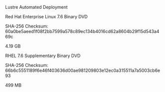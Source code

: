 Lustre Automated Deployment 




Red Hat Enterprise Linux 7.6 Binary DVD

SHA-256 Checksum: 60a0be5aeed1f08f2bb7599a578c89ec134b4016cd62a8604b29f15d543a469c

4.19 GB

RHEL 7.6 Supplementary Binary DVD 

SHA-256 Checksum: 66b6c5551189f6e46f403636d00ae981209803e12ec0a315511a7a5003cb6e93

499 MB



